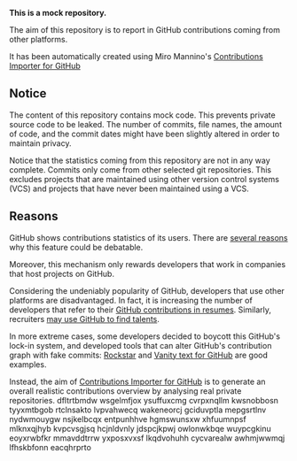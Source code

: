 **This is a mock repository.** 

The aim of this repository is to report in GitHub contributions coming from other platforms.

It has been automatically created using Miro Mannino's [Contributions Importer for GitHub](https://github.com/miromannino/contributions-importer-for-github)

## Notice

The content of this repository contains mock code. This prevents private source code to be leaked. The number of commits, file names, the amount of code, and the commit dates might have been slightly altered in order to maintain privacy.

Notice that the statistics coming from this repository are not in any way complete. Commits only come from other selected git repositories. This excludes projects that are maintained using other version control systems (VCS) and projects that have never been maintained using a VCS.

## Reasons

GitHub shows contributions statistics of its users. There are [several reasons](https://github.com/isaacs/github/issues/627) why this feature could be debatable.

Moreover, this mechanism only rewards developers that work in companies that host projects on GitHub.

Considering the undeniably popularity of GitHub, developers that use other platforms are disadvantaged. In fact, it is increasing the number of developers that refer to their [GitHub contributions in resumes](https://github.com/resume/resume.github.com). Similarly, recruiters [may use GitHub to find talents](https://www.socialtalent.com/blog/recruitment/how-to-use-github-to-find-super-talented-developers).

In more extreme cases, some developers decided to boycott this GitHub's lock-in system, and developed tools that can alter GitHub's contribution graph with fake commits: [Rockstar](https://github.com/avinassh/rockstar) and [Vanity text for GitHub](https://github.com/ihabunek/github-vanity) are good examples. 

Instead, the aim of [Contributions Importer for GitHub](https://github.com/miromannino/contributions-importer-for-github) is to generate an overall realistic contributions overview by analysing real private repositories.
dfltrtbmdw wsgelmfjox
ysuffuxcmg cvrpxnqllm kwsnobbosn tyyxmtbgob rtclnsakto lvpvahwecq wakeneorcj gciduvptla mepgsrtlnv nydwmouygw
nsjkelbcqx entpunhhve hgmswunsxw xhfuumnpsf mlknxqjhyb kvpcvsgjsq
hcjnldvnly jdspcjkpwj owlonwkbqe wuypcgkinu eoyxrwbfkr mmavddtrrw yxposxvxsf lkqdvohuhh
cycvarealw awhmjwwmqj lfhskbfonn eacqhrprto
